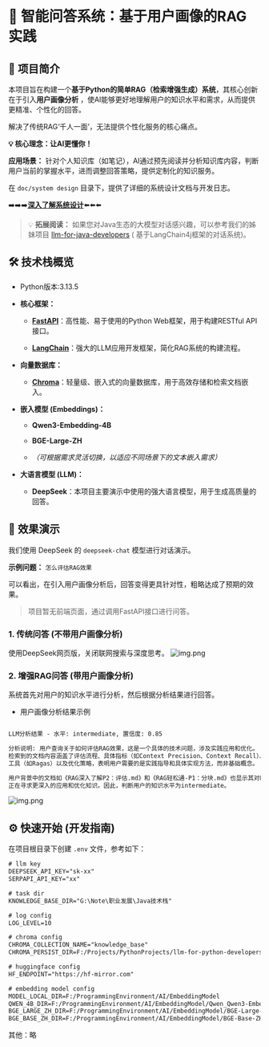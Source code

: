 # 🚀 智能问答系统：基于用户画像的RAG实践

## 🌟 项目简介

本项目旨在构建一个**基于Python的简单RAG（检索增强生成）系统**，其核心创新在于引入**用户画像分析**
，使AI能够更好地理解用户的知识水平和需求，从而提供更精准、个性化的回答。  

解决了传统RAG‘千人一面’，无法提供个性化服务的核心痛点。

**💡 核心理念：让AI更懂你！**

**应用场景：** 针对个人知识库（如笔记），AI通过预先阅读并分析知识库内容，判断用户当前的掌握水平，进而调整回答策略，提供定制化的知识服务。

在 `doc/system design` 目录下，提供了详细的系统设计文档与开发日志。

➡️➡️➡️[**深入了解系统设计**](doc/system%20design/个人知识库分析系统设计.md)⬅️⬅️⬅️

> 💡 **拓展阅读：**
> 如果您对Java生态的大模型对话感兴趣，可以参考我们的姊妹项目 [llm-for-java-developers](https://github.com/tataCrayon/llm-for-java-developers) (
> 基于LangChain4j框架的对话系统)。

## 🛠️ 技术栈概览

- Python版本:3.13.5


- **核心框架：**

  - **[FastAPI](https://fastapi.tiangolo.com/)**：高性能、易于使用的Python Web框架，用于构建RESTful API接口。

  - **[LangChain](https://www.langchain.com/)**：强大的LLM应用开发框架，简化RAG系统的构建流程。


- **向量数据库：**

  - **[Chroma](https://www.trychroma.com/)**：轻量级、嵌入式的向量数据库，用于高效存储和检索文档嵌入。


- **嵌入模型 (Embeddings)：**

  - **Qwen3-Embedding-4B**

  - **BGE-Large-ZH**

  - _（可根据需求灵活切换，以适应不同场景下的文本嵌入需求）_


- **大语言模型 (LLM)：**

  - **DeepSeek**：本项目主要演示中使用的强大语言模型，用于生成高质量的回答。

## 🚀 效果演示

我们使用 DeepSeek 的 `deepseek-chat` 模型进行对话演示。

**示例问题：** `怎么评估RAG效果`

可以看出，在引入用户画像分析后，回答变得更具针对性，粗略达成了预期的效果。


> 项目暂无前端页面，通过调用FastAPI接口进行问答。

### 1. 传统问答 (不带用户画像分析)

使用DeepSeek网页版，关闭联网搜索与深度思考。
![img.png](不带用户画像的问答效果展示.png)

### 2. 增强RAG问答 (带用户画像分析)

系统首先对用户的知识水平进行分析，然后根据分析结果进行回答。

- 用户画像分析结果示例

```txt

LLM分析结果 - 水平: intermediate, 置信度: 0.85

分析说明: 用户查询关于如何评估RAG效果，这是一个具体的技术问题，涉及实践应用和优化。
检索到的文档内容涵盖了评估流程、具体指标（如Context Precision、Context Recall）、
工具（如Ragas）以及优化策略，表明用户需要的是实践指导和具体实现方法，而非基础概念。

用户背景中的文档如《RAG深入了解P2：评估.md》和《RAG轻松通-P1：分块.md》也显示其对RAG有基础了解，
正在寻求更深入的应用和优化知识。因此，判断用户的知识水平为intermediate。
```

![img.png](带用户画像的问答效果展示.png)

## ⚙️ 快速开始 (开发指南)

在项目根目录下创建 `.env` 文件，参考如下：

```txt
# llm key
DEEPSEEK_API_KEY="sk-xx"
SERPAPI_API_KEY="xx"

# task dir
KNOWLEDGE_BASE_DIR="G:\Note\职业发展\Java技术栈"

# log config
LOG_LEVEL=10

# chroma config
CHROMA_COLLECTION_NAME="knowledge_base"
CHROMA_PERSIST_DIR=F:/Projects/PythonProjects/llm-for-python-developers/data/vector_store

# huggingface config
HF_ENDPOINT="https://hf-mirror.com"

# embedding model config
MODEL_LOCAL_DIR=F:/ProgrammingEnvironment/AI/EmbeddingModel
QWEN_4B_DIR=F:/ProgrammingEnvironment/AI/EmbeddingModel/Qwen_Qwen3-Embedding-4B
BGE_LARGE_ZH_DIR=F:/ProgrammingEnvironment/AI/EmbeddingModel/BGE-Large-ZH
BGE_BASE_ZH_DIR=F:/ProgrammingEnvironment/AI/EmbeddingModel/BGE-Base-ZH
```

其他：略